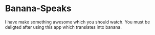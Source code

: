 # Banana-Speaks
I have make something awesome which you should watch.
You must be deligted after using this app which translates into banana.
